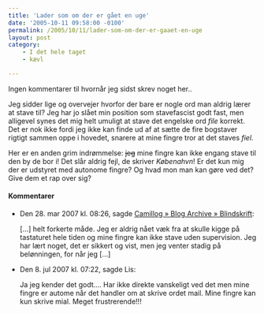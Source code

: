 ```yaml
---
title: 'Lader som om der er gået en uge'
date: '2005-10-11 09:58:00 -0100'
permalink: /2005/10/11/lader-som-om-der-er-gaaet-en-uge
layout: post
category:
    - I det hele taget
    - kævl

---
```

Ingen kommentarer til hvornår jeg sidst skrev noget her..

Jeg sidder lige og overvejer hvorfor der bare er nogle ord man aldrig lærer at stave til? Jeg har jo slået min position som stavefascist godt fast, men alligevel synes det mig helt umuligt at stave det engelske ord _file_ korrekt. Det er nok ikke fordi jeg ikke kan finde ud af at sætte de fire bogstaver rigtigt sammen oppe i hovedet, snarere at mine fingre tror at det staves _fiel_.

Her er en anden grim indrømmelse: <del>jeg</del> mine fingre kan ikke engang stave til den by de bor i! Det slår aldrig fejl, de skriver _Købenahvn_! Er det kun mig der er udstyret med autonome fingre? Og hvad mon man kan gøre ved det? Give dem et rap over sig?
<div class="vintage-comments">
<h4>Kommentarer </h4>
<ul class="vintage-comments-list"><li>
<p class="comment-meta">Den <time pubdate datetime="2007-03-28T08:26:59+02:00">28. mar 2007 kl.  08:26</time>, sagde <a href="http://xoc.dk/2007/03/28/blindskrift/">Camillog » Blog Archive » Blindskrift</a>:</p>
<p>[...] helt forkerte måde. Jeg er aldrig nået væk fra at skulle kigge på tastaturet hele tiden og mine fingre kan ikke stave uden supervision. Jeg har lært noget, det er sikkert og vist, men jeg venter stadig på belønningen, for når jeg [...]</p>
</li>

<li>
<p class="comment-meta">Den <time pubdate datetime="2007-07-08T19:22:56+02:00">8. jul 2007 kl.  07:22</time>, sagde Lis:</p>
<p>Ja jeg kender det godt.... Har ikke direkte vanskeligt ved det men mine fingre er autome når det handler om at skrive ordet mail. Mine fingre kan kun skrive mial. Meget frustrerende!!!</p>
</li>
</ul>
</div>
